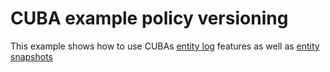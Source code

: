 # CUBA example policy versioning

This example shows how to use CUBAs [entity log](https://doc.cuba-platform.com/manual-6.7/entity_log.html) features as well as [entity snapshots](https://doc.cuba-platform.com/manual-6.7/entity_snapshots.html)